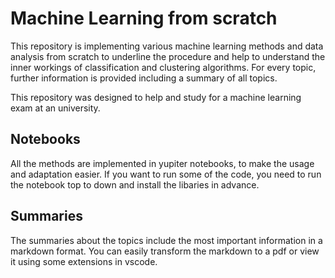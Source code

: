 # Machine Learning from scratch
This repository is implementing various machine learning methods and data analysis from scratch to underline the procedure and help to understand the inner workings of classification and clustering algorithms. For every topic, further information is provided including a summary of all topics.

This repository was designed to help and study for a machine learning exam at an university.


## Notebooks
All the methods are implemented in yupiter notebooks, to make the usage and adaptation easier. If you want to run some of the code, you need to run the notebook top to down and install the libaries in advance.


## Summaries
The summaries about the topics include the most important information in a markdown format. You can easily transform the markdown to a pdf or view it using some extensions in vscode.